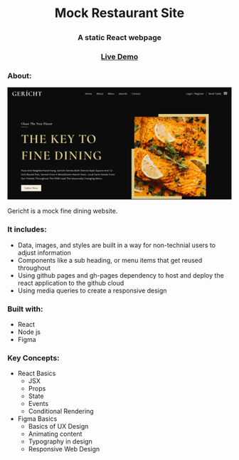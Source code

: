 
 # <p align="center"> Mock Restaurant Site </p>
 ### <p align="center"> A static React webpage </p>
 ### <p align="center"> [Live Demo](https://christofb7.github.io/gerich-restaurant/) </p>

 

### About:
![](src/assets/hero.png "hero section")

Gericht is a mock fine dining website.

### It includes:
 - Data, images, and styles are built in a way for non-technial users to adjust information
 - Components like a sub heading, or menu items that get reused throughout
 - Using github pages and gh-pages dependency to host and deploy the react application to the github cloud
 - Using media queries to create a responsive design

 ### Built with:
 - React
 - Node js
 - Figma

 ### Key Concepts:
- React Basics
    - JSX
    - Props
    - State
    - Events
    - Conditional Rendering
- Figma Basics
    - Basics of UX Design
    - Animating content
    - Typography in design
    - Responsive Web Design

